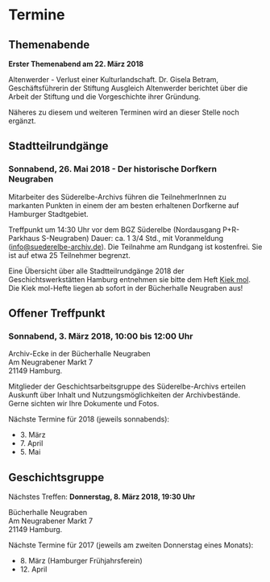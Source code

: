# Termine

## Themenabende

**Erster Themenabend am 22. März 2018**

Altenwerder - Verlust einer Kulturlandschaft. Dr. Gisela Betram, Geschäftsführerin der Stiftung Ausgleich Altenwerder berichtet über die Arbeit der Stiftung und die Vorgeschichte ihrer Gründung. 

Näheres zu diesem und weiteren Terminen wird an dieser Stelle noch ergänzt.


## Stadtteilrundgänge

### Sonnabend, 26\. Mai 2018 - Der historische Dorfkern Neugraben

Mitarbeiter des Süderelbe-Archivs führen die TeilnehmerInnen zu markanten Punkten in einem der am besten erhaltenen Dorfkerne auf Hamburger Stadtgebiet.

Treffpunkt um 14:30 Uhr vor dem BGZ Süderelbe (Nordausgang P+R-Parkhaus S-Neugraben)
Dauer: ca. 1 3/4 Std., mit Voranmeldung (info@suederelbe-archiv.de). Die Teilnahme am Rundgang ist kostenfrei. Sie ist auf etwa 25 Teilnehmer begrenzt.



Eine Übersicht über alle Stadtteilrundgänge 2018 der Geschichtswerkstätten Hamburg entnehmen sie bitte dem Heft [Kiek mol](/img/Kiekmol_2017.pdf). Die Kiek mol-Hefte liegen ab sofort in der Bücherhalle Neugraben aus!

## Offener Treffpunkt

### Sonnabend, 3. März 2018, 10:00 bis 12:00 Uhr

Archiv-Ecke in der Bücherhalle Neugraben  
Am Neugrabener Markt 7  
21149 Hamburg.

Mitglieder der Geschichtsarbeitsgruppe des Süderelbe-Archivs erteilen Auskunft über
Inhalt und Nutzungsmöglichkeiten der Archivbestände. Gerne sichten wir
Ihre Dokumente und Fotos.

Nächste Termine für 2018 (jeweils sonnabends):

- 3\. März
- 7\. April 
- 5\. Mai

## Geschichtsgruppe

Nächstes Treffen: **Donnerstag, 8. März 2018, 19:30 Uhr**

Bücherhalle Neugraben  
Am Neugrabener Markt 7  
21149 Hamburg.

Nächste Termine für 2017 (jeweils am zweiten Donnerstag eines Monats):

- 8\. März (Hamburger Frühjahrsferein)
- 12\. April

